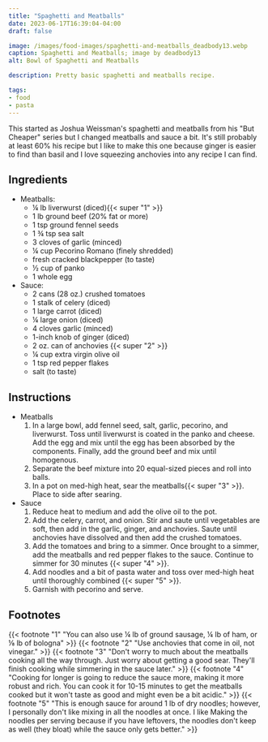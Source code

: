 ```yaml
---
title: "Spaghetti and Meatballs"
date: 2023-06-17T16:39:04-04:00
draft: false

image: /images/food-images/spaghetti-and-meatballs_deadbody13.webp
caption: Spaghetti and Meatballs; image by deadbody13
alt: Bowl of Spaghetti and Meatballs

description: Pretty basic spaghetti and meatballs recipe. 

tags:
- food
- pasta
---
```


This started as Joshua Weissman's spaghetti and meatballs from his "But Cheaper" series but I changed meatballs and sauce a bit. It's still probably at least 60% his recipe but I like to make this one because ginger is easier to find than basil and I love squeezing anchovies into any recipe I can find.

## Ingredients
- Meatballs:
    - &frac14; lb liverwurst (diced){{< super "1" >}}
    - 1 lb ground beef (20% fat or more)
    - 1 tsp ground fennel seeds
    - 1 &frac34; tsp sea salt
    - 3 cloves of garlic (minced)
    - &frac14; cup Pecorino Romano (finely shredded)
    - fresh cracked blackpepper (to taste)
    - &frac12; cup of panko
    - 1 whole egg
- Sauce:
    - 2 cans (28 oz.) crushed tomatoes
    - 1 stalk of celery (diced)
    - 1 large carrot (diced)
    - &frac14; large onion (diced)
    - 4 cloves garlic (minced)
    - 1-inch knob of ginger (diced)
    - 2 oz. can of anchovies {{< super "2" >}}
    - &frac14; cup extra virgin olive oil
    - 1 tsp red pepper flakes
    - salt (to taste)

## Instructions
- Meatballs
    1. In a large bowl, add fennel seed, salt, garlic, pecorino, and liverwurst. Toss until liverwurst is coated in the panko and cheese. Add the egg and mix until the egg has been absorbed by the components. Finally, add the ground beef and mix until homogenous.
    1. Separate the beef mixture into 20 equal-sized pieces and roll into balls.
    1. In a pot on med-high heat, sear the meatballs{{< super "3" >}}. Place to side after searing.
- Sauce
    1. Reduce heat to medium and add the olive oil to the pot.
    1. Add the celery, carrot, and onion. Stir and saute until vegetables are soft, then add in the garlic, ginger, and anchovies. Saute until anchovies have dissolved and then add the crushed tomatoes.
    1. Add the tomatoes and bring to a simmer. Once brought to a simmer, add the meatballs and red pepper flakes to the sauce. Continue to simmer for 30 minutes {{< super "4" >}}.
    1. Add noodles and a bit of pasta water and toss over med-high heat until thoroughly combined {{< super "5" >}}.
    1. Garnish with pecorino and serve.

## Footnotes
{{< footnote "1" "You can also use &frac14; lb of ground sausage, &frac14; lb of ham, or &frac18; lb of bologna" >}}
{{< footnote "2" "Use anchovies that come in oil, not vinegar." >}}
{{< footnote "3" "Don't worry to much about the meatballs cooking all the way through. Just worry about getting a good sear. They'll finish cooking while simmering in the sauce later." >}}
{{< footnote "4" "Cooking for longer is going to reduce the sauce more, making it more robust and rich. You can cook it for 10-15 minutes to get the meatballs cooked but it won't taste as good and might even be a bit acidic." >}}
{{< footnote "5" "This is enough sauce for around 1 lb of dry noodles; however, I personally don't like mixing in all the noodles at once. I like Making the noodles per serving because if you have leftovers, the noodles don't keep as well (they bloat) while the sauce only gets better." >}}
